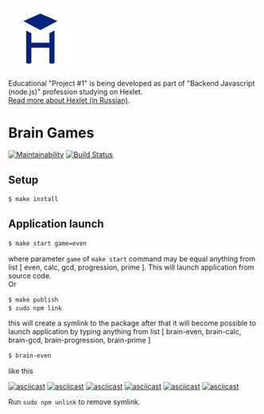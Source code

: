 ##
[![Hexlet Ltd. logo](https://raw.githubusercontent.com/Hexlet/hexletguides.github.io/master/images/hexlet_logo128.png)](https://ru.hexlet.io/pages/about?utm_source=github&utm_medium=link&utm_campaign=nodejs-package)

Educational "Project #1" is being developed as part of "Backend Javascript (node.js)" profession studying on Hexlet.  
[Read more about Hexlet (in Russian)](https://ru.hexlet.io/pages/about?utm_source=github&utm_medium=link&utm_campaign=nodejs-package).
##

# Brain Games

[![Maintainability](https://api.codeclimate.com/v1/badges/6b44d0aebfee4dd31b03/maintainability)](https://codeclimate.com/github/ushachev/backend-project-lvl1/maintainability)
[![Build Status](https://travis-ci.org/ushachev/backend-project-lvl1.svg?branch=master)](https://travis-ci.org/ushachev/backend-project-lvl1)

## Setup

```sh
$ make install
```

## Application launch

```sh
$ make start game=even
```

where parameter `game` of `make start` command may be equal anything from list [ even, calc, gcd, progression, prime ]. This will launch application from source code.  
Or

```sh
$ make publish
$ sudo npm link
```

this will create a symlink to the package after that it will become possible to launch application by typing anything from list [ brain-even, brain-calc, brain-gcd, brain-progression, brain-prime ]

```sh
$ brain-even
```

like this

[![asciicast](https://asciinema.org/a/j7gQKydY4mx4hTI31JMZPIYpE.svg)](https://asciinema.org/a/j7gQKydY4mx4hTI31JMZPIYpE)
[![asciicast](https://asciinema.org/a/GygvUYsV9gmvlGjKneU5JUezS.svg)](https://asciinema.org/a/GygvUYsV9gmvlGjKneU5JUezS)
[![asciicast](https://asciinema.org/a/t7vYXibwB78rSleKT2AmrgGZV.svg)](https://asciinema.org/a/t7vYXibwB78rSleKT2AmrgGZV)
[![asciicast](https://asciinema.org/a/CGBQfXfzwqYdBMKPoKpQdhWOp.svg)](https://asciinema.org/a/CGBQfXfzwqYdBMKPoKpQdhWOp)
[![asciicast](https://asciinema.org/a/UXUlZ1qkJBQbpD8W1oCZjQGIK.svg)](https://asciinema.org/a/UXUlZ1qkJBQbpD8W1oCZjQGIK)
[![asciicast](https://asciinema.org/a/QaKFFu5cScnt20DWSHHQkBYgx.svg)](https://asciinema.org/a/QaKFFu5cScnt20DWSHHQkBYgx)


Run `sudo npm unlink` to remove symlink.
